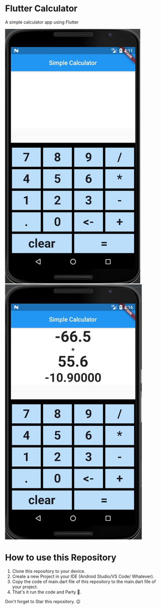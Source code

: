 # Flutter Calculator

A simple calculator app using Flutter

![alt text](./Screenshot/screenshot1.JPG "Screenshot")
![alt text](./Screenshot/screenshot2.JPG "Screenshot")

# How to use this Repository 

1) Clone this repository to your device.
2) Create a new Project in your IDE (Android Studio/VS Code/ Whatever).
3) Copy the code of main.dart file of this repository to the main.dart file of your project.
4) That's it run the code and Party 🎉. 

Don't forget to Star this repository. 😉
